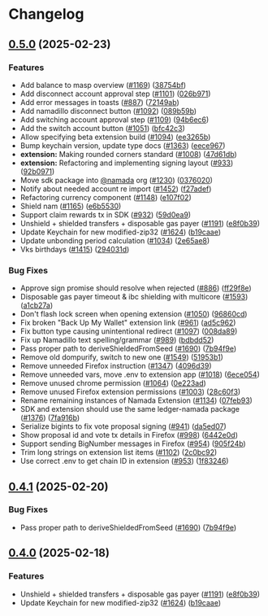 # Changelog

## [0.5.0](https://github.com/Jeremy-MekongLabs/namada-housefire-interface/compare/extension-v0.4.1...extension@v0.5.0) (2025-02-23)


### Features

* Add balance to masp overview ([#1169](https://github.com/Jeremy-MekongLabs/namada-housefire-interface/issues/1169)) ([38754bf](https://github.com/Jeremy-MekongLabs/namada-housefire-interface/commit/38754bf0e621a955837cb89d07a583b60f9614bf))
* Add disconnect account approval step ([#1101](https://github.com/Jeremy-MekongLabs/namada-housefire-interface/issues/1101)) ([026b971](https://github.com/Jeremy-MekongLabs/namada-housefire-interface/commit/026b9710bb8b47651f82309fc1f09c42b493673b))
* Add error messages in toasts ([#887](https://github.com/Jeremy-MekongLabs/namada-housefire-interface/issues/887)) ([72149ab](https://github.com/Jeremy-MekongLabs/namada-housefire-interface/commit/72149ab40f6f12d0267521b26764c8ac161cc5fc))
* Add namadillo disconnect button ([#1092](https://github.com/Jeremy-MekongLabs/namada-housefire-interface/issues/1092)) ([089b59b](https://github.com/Jeremy-MekongLabs/namada-housefire-interface/commit/089b59b219a63283efbb11b5d43e0283f32a8160))
* Add switching account approval step ([#1109](https://github.com/Jeremy-MekongLabs/namada-housefire-interface/issues/1109)) ([94b6ec6](https://github.com/Jeremy-MekongLabs/namada-housefire-interface/commit/94b6ec6304c1d4f431e743384e071cde6d9e8d53))
* Add the switch account button ([#1051](https://github.com/Jeremy-MekongLabs/namada-housefire-interface/issues/1051)) ([bfc42c3](https://github.com/Jeremy-MekongLabs/namada-housefire-interface/commit/bfc42c3ff323a6dee24a91e56f5d2269f96ea8fa))
* Allow specifying beta extension build ([#1094](https://github.com/Jeremy-MekongLabs/namada-housefire-interface/issues/1094)) ([ee3265b](https://github.com/Jeremy-MekongLabs/namada-housefire-interface/commit/ee3265bf04e3d104ec9fb8b3a54c454c8289e26f))
* Bump keychain version, update type docs ([#1363](https://github.com/Jeremy-MekongLabs/namada-housefire-interface/issues/1363)) ([eece967](https://github.com/Jeremy-MekongLabs/namada-housefire-interface/commit/eece96730099ba0d4f5f506c5b4cd2520c82e198))
* **extension:** Making rounded corners standard ([#1008](https://github.com/Jeremy-MekongLabs/namada-housefire-interface/issues/1008)) ([47d61db](https://github.com/Jeremy-MekongLabs/namada-housefire-interface/commit/47d61db27a5d3ff870f3797f2b7d9f0c8f468f91))
* **extension:** Refactoring and implementing signing layout ([#933](https://github.com/Jeremy-MekongLabs/namada-housefire-interface/issues/933)) ([92b0971](https://github.com/Jeremy-MekongLabs/namada-housefire-interface/commit/92b0971b076d2fc5ee4dfcfbd36a420c6e8a3440))
* Move sdk package into [@namada](https://github.com/namada) org ([#1230](https://github.com/Jeremy-MekongLabs/namada-housefire-interface/issues/1230)) ([0376020](https://github.com/Jeremy-MekongLabs/namada-housefire-interface/commit/0376020411a6b123376a39bce4240bb7468858ae))
* Notify about needed account re import ([#1452](https://github.com/Jeremy-MekongLabs/namada-housefire-interface/issues/1452)) ([f27adef](https://github.com/Jeremy-MekongLabs/namada-housefire-interface/commit/f27adef08462e19dabca43c66cd0bf1e2fac43b6))
* Refactoring currency component ([#1148](https://github.com/Jeremy-MekongLabs/namada-housefire-interface/issues/1148)) ([e107f02](https://github.com/Jeremy-MekongLabs/namada-housefire-interface/commit/e107f02e71eecf475906434b438e101f97d201dc))
* Shield nam ([#1165](https://github.com/Jeremy-MekongLabs/namada-housefire-interface/issues/1165)) ([e6b5530](https://github.com/Jeremy-MekongLabs/namada-housefire-interface/commit/e6b55307c77312a3bdde192ec721d5e84883d4ba))
* Support claim rewards tx in SDK ([#932](https://github.com/Jeremy-MekongLabs/namada-housefire-interface/issues/932)) ([59d0ea9](https://github.com/Jeremy-MekongLabs/namada-housefire-interface/commit/59d0ea9659658c23c804324d46594783ed695a2e))
* Unshield + shielded transfers + disposable gas payer ([#1191](https://github.com/Jeremy-MekongLabs/namada-housefire-interface/issues/1191)) ([e8f0b39](https://github.com/Jeremy-MekongLabs/namada-housefire-interface/commit/e8f0b39452f0b7fac583ee7cb5812409378cfcd0))
* Update Keychain for new modified-zip32 ([#1624](https://github.com/Jeremy-MekongLabs/namada-housefire-interface/issues/1624)) ([b19caae](https://github.com/Jeremy-MekongLabs/namada-housefire-interface/commit/b19caae391b0411f51ee9b48325eeb62d421e7d3))
* Update unbonding period calculation ([#1034](https://github.com/Jeremy-MekongLabs/namada-housefire-interface/issues/1034)) ([2e65ae8](https://github.com/Jeremy-MekongLabs/namada-housefire-interface/commit/2e65ae8ae3d2430b6268603785c30016d2df77a6))
* Vks birthdays ([#1415](https://github.com/Jeremy-MekongLabs/namada-housefire-interface/issues/1415)) ([294031d](https://github.com/Jeremy-MekongLabs/namada-housefire-interface/commit/294031d8c7bf53c56fc81404b46d6c63ce13b651))


### Bug Fixes

* Approve sign promise should resolve when rejected ([#886](https://github.com/Jeremy-MekongLabs/namada-housefire-interface/issues/886)) ([ff29f8e](https://github.com/Jeremy-MekongLabs/namada-housefire-interface/commit/ff29f8e43ed457be6a9a160ada12d4bee2637d0f))
* Disposable gas payer timeout & ibc shielding with multicore ([#1593](https://github.com/Jeremy-MekongLabs/namada-housefire-interface/issues/1593)) ([a1cb27a](https://github.com/Jeremy-MekongLabs/namada-housefire-interface/commit/a1cb27a26c0bbad3e558c4bcec37305cf0602083))
* Don't flash lock screen when opening extension ([#1050](https://github.com/Jeremy-MekongLabs/namada-housefire-interface/issues/1050)) ([96860cd](https://github.com/Jeremy-MekongLabs/namada-housefire-interface/commit/96860cd440edc856efd0a235ab530825061260e8))
* Fix broken "Back Up My Wallet" extension link ([#961](https://github.com/Jeremy-MekongLabs/namada-housefire-interface/issues/961)) ([ad5c962](https://github.com/Jeremy-MekongLabs/namada-housefire-interface/commit/ad5c962c15dab193d6f42ea62c1c03eb1be97630))
* Fix button type causing unintentional redirect ([#1097](https://github.com/Jeremy-MekongLabs/namada-housefire-interface/issues/1097)) ([008da89](https://github.com/Jeremy-MekongLabs/namada-housefire-interface/commit/008da89092072e983d6631a6768ef1105c1c1d0f))
* Fix up Namadillo text spelling/grammar ([#989](https://github.com/Jeremy-MekongLabs/namada-housefire-interface/issues/989)) ([bdbdd52](https://github.com/Jeremy-MekongLabs/namada-housefire-interface/commit/bdbdd52773dc3a722671f5e5ca6345268785170b))
* Pass proper path to deriveShieldedFromSeed ([#1690](https://github.com/Jeremy-MekongLabs/namada-housefire-interface/issues/1690)) ([7b94f9e](https://github.com/Jeremy-MekongLabs/namada-housefire-interface/commit/7b94f9e422a32620613f20b8fd349e630077a3fb))
* Remove old dompurify, switch to new one ([#1549](https://github.com/Jeremy-MekongLabs/namada-housefire-interface/issues/1549)) ([51953b1](https://github.com/Jeremy-MekongLabs/namada-housefire-interface/commit/51953b1ee126d200caa64de9682f70ce2338cf3f))
* Remove unneeded Firefox instruction ([#1347](https://github.com/Jeremy-MekongLabs/namada-housefire-interface/issues/1347)) ([4096d39](https://github.com/Jeremy-MekongLabs/namada-housefire-interface/commit/4096d393bf23de741ee107efb65f1b6ab51e9f20))
* Remove unneeded vars, move .env to extension app ([#1018](https://github.com/Jeremy-MekongLabs/namada-housefire-interface/issues/1018)) ([6ece054](https://github.com/Jeremy-MekongLabs/namada-housefire-interface/commit/6ece054b21f658a0dd84aa104622d113f219a3f5))
* Remove unused chrome permission ([#1064](https://github.com/Jeremy-MekongLabs/namada-housefire-interface/issues/1064)) ([0e223ad](https://github.com/Jeremy-MekongLabs/namada-housefire-interface/commit/0e223ad1df49c88cb2d9b531467d3e56e9f04c51))
* Remove unused Firefox extension permissions ([#1003](https://github.com/Jeremy-MekongLabs/namada-housefire-interface/issues/1003)) ([28c60f3](https://github.com/Jeremy-MekongLabs/namada-housefire-interface/commit/28c60f3c9c0c6203fa54c7694020f59b532fe99c))
* Rename remaining instances of Namada Extension ([#1134](https://github.com/Jeremy-MekongLabs/namada-housefire-interface/issues/1134)) ([07feb93](https://github.com/Jeremy-MekongLabs/namada-housefire-interface/commit/07feb9324af9b02e3dd5edee3e5456f7c3e0c4a8))
* SDK and extension should use the same ledger-namada package ([#1376](https://github.com/Jeremy-MekongLabs/namada-housefire-interface/issues/1376)) ([7fa916b](https://github.com/Jeremy-MekongLabs/namada-housefire-interface/commit/7fa916b049b2dacc9b9dca7ee062319f8c2bee5a))
* Serialize bigints to fix vote proposal signing ([#941](https://github.com/Jeremy-MekongLabs/namada-housefire-interface/issues/941)) ([da5ed07](https://github.com/Jeremy-MekongLabs/namada-housefire-interface/commit/da5ed0779ee4dc6e45436244733e36920d977440))
* Show proposal id and vote tx details in Firefox ([#998](https://github.com/Jeremy-MekongLabs/namada-housefire-interface/issues/998)) ([6442e0d](https://github.com/Jeremy-MekongLabs/namada-housefire-interface/commit/6442e0df2284dedce968a4d72ffb9a003bab5ef1))
* Support sending BigNumber messages in Firefox ([#954](https://github.com/Jeremy-MekongLabs/namada-housefire-interface/issues/954)) ([905f24b](https://github.com/Jeremy-MekongLabs/namada-housefire-interface/commit/905f24ba2a2d8f0e95638730a363971d4ff140da))
* Trim long strings on extension list items ([#1102](https://github.com/Jeremy-MekongLabs/namada-housefire-interface/issues/1102)) ([2c0bc92](https://github.com/Jeremy-MekongLabs/namada-housefire-interface/commit/2c0bc9209968c01275298d25cc2a8bb36e41b218))
* Use correct .env to get chain ID in extension ([#953](https://github.com/Jeremy-MekongLabs/namada-housefire-interface/issues/953)) ([1f83246](https://github.com/Jeremy-MekongLabs/namada-housefire-interface/commit/1f83246ca371bce71e83dc3c1a5d6c1f1196be4a))

## [0.4.1](https://github.com/anoma/namada-interface/compare/extension@v0.4.0...extension@v0.4.1) (2025-02-20)


### Bug Fixes

* Pass proper path to deriveShieldedFromSeed ([#1690](https://github.com/anoma/namada-interface/issues/1690)) ([7b94f9e](https://github.com/anoma/namada-interface/commit/7b94f9e422a32620613f20b8fd349e630077a3fb))

## [0.4.0](https://github.com/anoma/namada-interface/compare/extension-v0.3.7...extension@v0.4.0) (2025-02-18)

### Features

- Unshield + shielded transfers + disposable gas payer ([#1191](https://github.com/anoma/namada-interface/issues/1191)) ([e8f0b39](https://github.com/anoma/namada-interface/commit/e8f0b39452f0b7fac583ee7cb5812409378cfcd0))
- Update Keychain for new modified-zip32 ([#1624](https://github.com/anoma/namada-interface/issues/1624)) ([b19caae](https://github.com/anoma/namada-interface/commit/b19caae391b0411f51ee9b48325eeb62d421e7d3))
